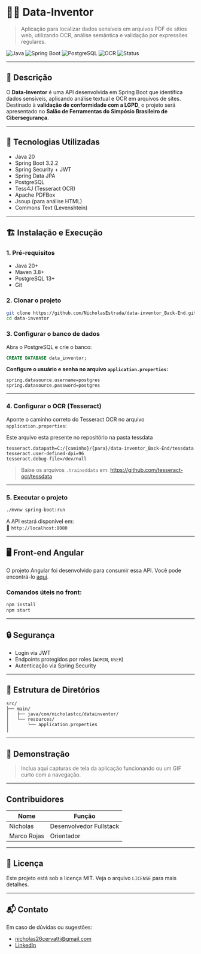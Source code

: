 # 🕵️‍♂️ Data-Inventor

> Aplicação para localizar dados sensíveis em arquivos PDF de sítios web, utilizando OCR, análise semântica e validação por expressões regulares.

![Java](https://img.shields.io/badge/Java-20-blue)
![Spring Boot](https://img.shields.io/badge/Spring%20Boot-3.2.2-brightgreen)
![PostgreSQL](https://img.shields.io/badge/PostgreSQL-15-blue)
![OCR](https://img.shields.io/badge/Tesseract-OCR-orange)
![Status](https://img.shields.io/badge/Status-Desenvolvimento-yellow)

---

## 📌 Descrição

O **Data-Inventor** é uma API desenvolvida em Spring Boot que identifica dados sensíveis, aplicando análise textual e OCR em arquivos de sites.  
Destinado à **validação de conformidade com a LGPD**, o projeto será apresentado no **Salão de Ferramentas do Simpósio Brasileiro de Cibersegurança**.

---

## 🚀 Tecnologias Utilizadas

- Java 20
- Spring Boot 3.2.2
- Spring Security + JWT
- Spring Data JPA
- PostgreSQL
- Tess4J (Tesseract OCR)
- Apache PDFBox
- Jsoup (para análise HTML)
- Commons Text (Levenshtein)

---

## 🏗️ Instalação e Execução

### 1. Pré-requisitos

- Java 20+
- Maven 3.8+
- PostgreSQL 13+
- Git

### 2. Clonar o projeto

```bash
git clone https://github.com/NicholasEstrada/data-inventor_Back-End.git
cd data-inventor
```

### 3. Configurar o banco de dados

Abra o PostgreSQL e crie o banco:

```sql
CREATE DATABASE data_inventor;
```

**Configure o usuário e senha no arquivo `application.properties`:**

```properties
spring.datasource.username=postgres
spring.datasource.password=postgres
```


---

### 4. Configurar o OCR (Tesseract)

Aponte o caminho correto do Tesseract OCR no arquivo `application.properties`:

Este arquivo esta presente no repositório na pasta tessdata

```properties
tesseract.datapath=C:/{caminho}/{para}/data-inventor_Back-End/tessdata
tesseract.user-defined-dpi=96
tesseract.debug-file=/dev/null
```

> Baixe os arquivos `.traineddata` em: https://github.com/tesseract-ocr/tessdata

---

### 5. Executar o projeto

```bash
./mvnw spring-boot:run
```

A API estará disponível em:  
📍 `http://localhost:8080`

---

## 🖥️ Front-end Angular

O projeto Angular foi desenvolvido para consumir essa API. Você pode encontrá-lo [aqui](https://github.com/NicholasEstrada/data-inventor_Front-End).

### Comandos úteis no front:

```bash
npm install
npm start
```

---

## 🔒 Segurança

- Login via JWT
- Endpoints protegidos por roles (`ADMIN`, `USER`)
- Autenticação via Spring Security

---

## 📂 Estrutura de Diretórios

```
src/
├── main/
│   ├── java/com/nicholastcc/datainventor/
│   └── resources/
│       └── application.properties
│       
```



---

## 📸 Demonstração

> Inclua aqui capturas de tela da aplicação funcionando ou um GIF curto com a navegação.

---

##  Contribuidores

| Nome            | Função             |
|-----------------|--------------------|
| Nicholas        | Desenvolvedor Fullstack |
| Marco Rojas     | Orientador |

---

## 📄 Licença

Este projeto está sob a licença MIT. Veja o arquivo `LICENSE` para mais detalhes.

---

## 📬 Contato

Em caso de dúvidas ou sugestões:

- nicholas26cervatti@gmail.com
- [LinkedIn](https://www.linkedin.com/in/nicholas-estrada-909242174/)
